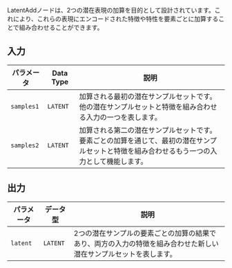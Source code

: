 
LatentAddノードは、2つの潜在表現の加算を目的として設計されています。これにより、これらの表現にエンコードされた特徴や特性を要素ごとに加算することで組み合わせることができます。

## 入力

| パラメータ    | Data Type | 説明 |
|--------------|-------------|-------------|
| `samples1`   | `LATENT`    | 加算される最初の潜在サンプルセットです。他の潜在サンプルセットと特徴を組み合わせる入力の一つを表します。 |
| `samples2`   | `LATENT`    | 加算される第二の潜在サンプルセットです。要素ごとの加算を通じて、最初の潜在サンプルセットと特徴を組み合わせるもう一つの入力として機能します。 |

## 出力

| パラメータ | データ型 | 説明 |
|-----------|-------------|-------------|
| `latent`  | `LATENT`    | 2つの潜在サンプルの要素ごとの加算の結果であり、両方の入力の特徴を組み合わせた新しい潜在サンプルセットを表します。 |
